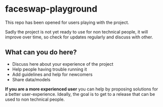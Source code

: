 # faceswap-playground

This repo has been opened for users playing with the project. 

Sadly the project is not yet ready to use for non technical people, it will improve over time, so check for updates regularly and discuss with other. 

## What can you do here?
 - Discuss here about your experience of the project
 - Help people having trouble running it
 - Add guidelines and help for newcomers
 - Share data/models

**If you are a more experienced user** you can help by proposing solutions for a better user-experience. Ideally, the goal is to get to a release that can be used to non technical people.
